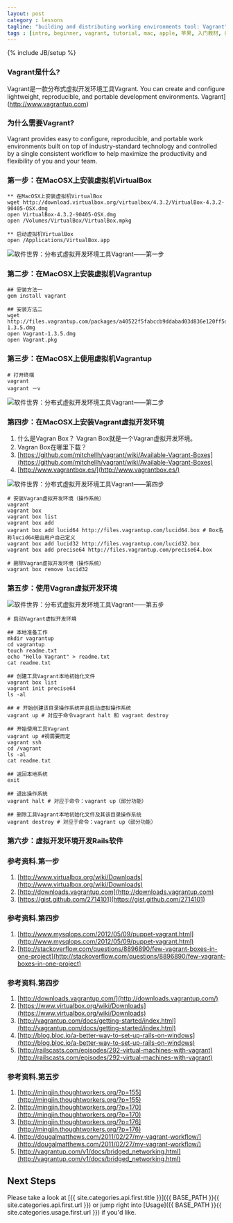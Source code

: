 ```yaml
---
layout: post
category : lessons
tagline: "building and distributing working environments tool: Vagrant"
tags : [intro, beginner, vagrant, tutorial, mac, apple, 苹果, 入门教材, 初学者, 开发工具世界]
---
```

{% include JB/setup %}

### Vagrant是什么?

Vagrant是一款分布式虚拟开发环境工具Vagrant. You can create and configure lightweight, reproducible, and portable development environments. Vagrant](http://www.vagrantup.com)

### 为什么需要Vagrant?
Vagrant provides easy to configure, reproducible, and portable work environments built on top of industry-standard technology and controlled by a single consistent workflow to help maximize the productivity and flexibility of you and your team.

### 第一步：在MacOSX上安装虚拟机VirtualBox

    ** 在MacOSX上安装虚拟机VirtualBox
    wget http://download.virtualbox.org/virtualbox/4.3.2/VirtualBox-4.3.2-90405-OSX.dmg
    open VirtualBox-4.3.2-90405-OSX.dmg
    open /Volumes/VirtualBox/VirtualBox.mpkg

    ** 启动虚拟机VirtualBox
    open /Applications/VirtualBox.app

![软件世界：分布式虚拟开发环境工具Vagrant——第一步](https://lh5.googleusercontent.com/-UsQU-0JYftc/UBWDM0mUQPI/AAAAAAAADAg/WPRYESh_rvA/s400/virtualbox-2012-07-3-0035.png)

### 第二步：在MacOSX上安装虚拟机Vagrantup

    ## 安装方法一
    gem install vagrant

    ## 安装方法二
    wget http://files.vagrantup.com/packages/a40522f5fabccb9ddabad03d836e120ff5d14093/Vagrant-1.3.5.dmg
    open Vagrant-1.3.5.dmg
    open Vagrant.pkg

### 第三步：在MacOSX上使用虚拟机Vagrantup

    # 打开终端
    vagrant
    vagrant －v

![软件世界：分布式虚拟开发环境工具Vagrant——第二步](https://lh6.googleusercontent.com/-EhKFObAJr7E/UBWYSsYOlCI/AAAAAAAADA8/g-Jz-NMBbg4/s400/vagrant-2012-07-31-0035.png)

### 第四步：在MacOSX上安装Vagrant虚拟开发环境

1. 什么是Vagran Box？
  Vagran Box就是一个Vagran虚拟开发环境。
1. Vagran Box在哪里下载？
  1. [https://github.com/mitchellh/vagrant/wiki/Available-Vagrant-Boxes](https://github.com/mitchellh/vagrant/wiki/Available-Vagrant-Boxes)
  1. [http://www.vagrantbox.es/](http://www.vagrantbox.es/)

![软件世界：分布式虚拟开发环境工具Vagrant——第四步](https://lh3.googleusercontent.com/-OwW-QqIcQ6I/UBbl9J8UxsI/AAAAAAAADBY/Wxcg4QmX3kQ/s400/virtualbox-2012-08-01-0035.png)

    # 安装Vagran虚拟开发环境（操作系统）
    vagrant
    vagrant box
    vagrant box list
    vagrant box add
    vagrant box add lucid64 http://files.vagrantup.com/lucid64.box # Box名称lucid64是由用户自己定义
    vagrant box add lucid32 http://files.vagrantup.com/lucid32.box
    vagrant box add precise64 http://files.vagrantup.com/precise64.box

    # 删除Vagran虚拟开发环境（操作系统）
    vagrant box remove lucid32

### 第五步：使用Vagran虚拟开发环境

![软件世界：分布式虚拟开发环境工具Vagrant——第五步](https://lh6.googleusercontent.com/-tHSNZVM4BuY/UBlo-IEgNmI/AAAAAAAADB0/Tf5-VOzXrSo/s800/virtualbox-2012-08-02-0035.png)

    # 启动Vagrant虚拟开发环境

    ## 本地准备工作
    mkdir vagrantup
    cd vagrantup
    touch readme.txt
    echo "Hello Vagrant" > readme.txt
    cat readme.txt

    ## 创建工具Vagrant本地初始化文件
    vagrant box list
    vagrant init precise64
    ls -al

    ## # 开始创建该目录操作系统并且启动虚拟操作系统
    vagrant up # 对应于命令vagrant halt 和 vagrant destroy

    ## 开始使用工具Vagrant
    vagrant up #视需要而定
    vagrant ssh
    cd /vagrant
    ls -al
    cat readme.txt

    ## 返回本地系统
    exit

    ## 退出操作系统
    vagrant halt # 对应于命令：vagrant up（部分功能）

    ## 删除工具Vagrant本地初始化文件及其该目录操作系统
    vagrant destroy # 对应于命令：vagrant up（部分功能）

### 第六步：虚拟开发环境开发Rails软件

### 参考资料.第一步
1. [http://www.virtualbox.org/wiki/Downloads](http://www.virtualbox.org/wiki/Downloads)
1. [http://downloads.vagrantup.com](http://downloads.vagrantup.com)
1. [https://gist.github.com/2714101](https://gist.github.com/2714101)

### 参考资料.第四步
1. [http://www.mysqlops.com/2012/05/09/puppet-vagrant.html](http://www.mysqlops.com/2012/05/09/puppet-vagrant.html)
1. [http://stackoverflow.com/questions/8896890/few-vagrant-boxes-in-one-project](http://stackoverflow.com/questions/8896890/few-vagrant-boxes-in-one-project)

### 参考资料.第四步
1. [http://downloads.vagrantup.com/](http://downloads.vagrantup.com/)
1. [https://www.virtualbox.org/wiki/Downloads](https://www.virtualbox.org/wiki/Downloads)
1. [http://vagrantup.com/docs/getting-started/index.html](http://vagrantup.com/docs/getting-started/index.html)
1. [http://blog.bloc.io/a-better-way-to-set-up-rails-on-windows](http://blog.bloc.io/a-better-way-to-set-up-rails-on-windows)
1. [http://railscasts.com/episodes/292-virtual-machines-with-vagrant](http://railscasts.com/episodes/292-virtual-machines-with-vagrant)

### 参考资料.第五步
1. [http://mingjin.thoughtworkers.org/?p=155](http://mingjin.thoughtworkers.org/?p=155)
1. [http://mingjin.thoughtworkers.org/?p=170](http://mingjin.thoughtworkers.org/?p=170)
1. [http://mingjin.thoughtworkers.org/?p=176](http://mingjin.thoughtworkers.org/?p=176)
1. [http://dougalmatthews.com/2011/02/27/my-vagrant-workflow/](http://dougalmatthews.com/2011/02/27/my-vagrant-workflow/)
1. [http://vagrantup.com/v1/docs/bridged_networking.html](http://vagrantup.com/v1/docs/bridged_networking.html)

## Next Steps

Please take a look at [{{ site.categories.api.first.title }}]({{ BASE_PATH }}{{ site.categories.api.first.url }})
or jump right into [Usage]({{ BASE_PATH }}{{ site.categories.usage.first.url }}) if you'd like.